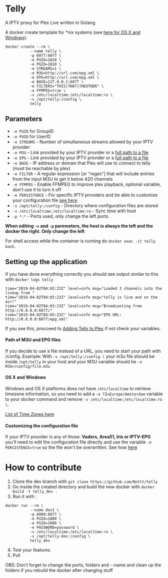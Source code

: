 # Telly

A IPTV proxy for Plex Live written in Golang

A docker create template for *nix systems (see [here for OS X and Windows)](https://github.com/Nottt/telly/blob/master/README.md#os-x-and-windows):

```
docker create --rm \
           --name telly \
           -p 6077:6077 \
           -e PUID=1010 \
           -e PGID=1010 \
           -e STREAMS=1 \
           -e M3U=http://url.com/epg.xml \
           -e EPG=http://url.com/epg.xml \
           -e BASE=127.0.0.1:6077 \
           -e FILTERS="THIS|THAT|THEOTHER" \
           -e FFMPEG=true \
           -v /etc/localtime:/etc/localtime:ro \
           -v /opt/telly:/config \
           telly
```
## Parameters

* `-e PGID` for GroupID
* `-e PUID` for UserID 
* `-e STREAMS` - Number of simultaneous streams allowed by your IPTV provider
* `-e M3U` - Link provided by your IPTV provider or a [full path to a file](https://github.com/Nottt/telly#path-of-m3u-and-epg-files)
* `-e EPG` - Link provided by your IPTV provider or a [full path to a file](https://github.com/Nottt/telly#path-of-m3u-and-epg-files)
* `-e BASE` - IP address or domain that Plex will use to connect to telly (must be reachable by plex)
* `-e FILTER` - A regular expression [or "regex"] that will include entries from the input M3U to get it below 420 channels
* `-e FFMPEG` - Enable FFMPEG to improve plex playback, optional variable, don't use it to turn it off
* `-e PERSISTENCE` - For specific IPTV providers and be able to customize your configuration file [see here](https://github.com/Nottt/telly#customizing-the-configuration-file)
* `-v /opt/telly:/config` - Directory where configuration files are stored
* `-v /etc/localtime:/etc/localtime:ro` - Sync time with host
* `-p *:*` - Ports used, only change the left ports.

**When editing `-v` and `-p` paremeters, the host is always the left and the docker the right. Only change the left**

For shell access while the container is running do `docker exec -it telly bash`.

## Setting up the application 

If you have done everything correctly you should see output similar to this with `docker logs telly`

```
time="2019-04-02T04:03:23Z" level=info msg="Loaded 3 channels into the lineup from "
time="2019-04-02T04:03:23Z" level=info msg="telly is live and on the air!"
time="2019-04-02T04:03:23Z" level=info msg="Broadcasting from http://0.0.0.0:6077/"
time="2019-04-02T04:03:23Z" level=info msg="EPG URL: http://0.0.0.0:6077/epg.xml"
```

If you see this, procceed to [Adding Telly to Plex](https://github.com/tellytv/telly/wiki/Adding-Telly-to-Plex) if not check your variables.

#### Path of M3U and EPG files

If you decide to use a file instead of a URL, you need to start your path with /config.
Example: With `-v /opt/telly:/config \` your m3u file should be inside `/opt/telly` in your host and your M3U variable should be `-e M3U=/config/file.m3u`

#### OS X and Windows

Windows and OS X platforms does not have `/etc/localtime` to retrieve timezone information, so you need to add a `-e TZ=Europe/Amsterdam` variable to your docker command and remove `-v /etc/localtime:/etc/localtime:ro \`. 

[List of Time Zones here](https://timezonedb.com/time-zones)

#### Customizing the configuration file 

If your IPTV provider is any of those: **Vaders, Area51, Iris or IPTV-EPG** you'll need to edit the configuration file directly and use the variable `-e PERSISTENCE=true` so the file won't be overwritten. See how [here](https://github.com/tellytv/telly/wiki/Running-Telly%3A-Config-File)

# How to contribute

1. Clone the dev branch with `git clone https://github.com/Nottt/telly`
2. Go inside the created directory and build the new docker with `docker build -t telly_dev .`
3. Run it with :
```
docker run --rm \
           --name dev1 \
           -p 6089:6077 \
           -e PUID=1000 \
           -e PGID=1000 \
           -e PASSWORD=password \
           -v /etc/localtime:/etc/localtime:ro \
           -v /opt/telly-dev:/config \
           telly_dev
```
4. Test your features
5. Pull 

OBS: Don't forget to change the ports, folders and --name and clean up the folders if you rebuild the docker after changing stuff
